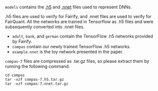 `models` contains the [.h5](https://www.tensorflow.org/guide) and [.nnet](https://github.com/sisl/NNet) files used to represent DNNs.

.h5 files are used to verify for Fairify, and .nnet files are used to verify for FairQuant.
All the networks are trained in Tensorflow as .h5 files and were subsequently converted into .nnet files.

- `adult`, `bank`, and `german` contain the TensorFlow .h5 networks provided by Fairify. 
- `compas` contain our newly trained TensorFlow .h5 networks.
- `example.nnet` is the toy network presented in the paper.


`compas-7` files are compressed as .tar.gz files, so please extract them by running the following command:
```shell
cd compas
tar -xzf compas-7.h5.tar.gz 
tar -xzf compas-7.nnet.tar.gz
```
